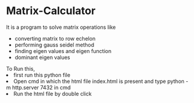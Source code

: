 # Matrix-Calculator
It is a program to solve matrix operations like <br>
<ul>
  <li>converting matrix to row echelon</li>
  <li>performing gauss seidel method</li>
  <li>finding eigen values and eigen function</li>
  <li>dominant eigen values</li>
</ul>
To Run this,<br>
<ol,type="1">
    <li>first run this python file</li>
    <li>Open cmd in which the html file index.html is present and type python -m http.server 7432 in cmd</li>
    <li>Run the html file by double click </li>
</ul>